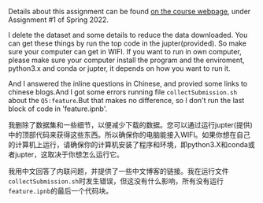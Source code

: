 Details about this assignment can be found [on the course webpage](http://cs231n.github.io/), under Assignment #1 of Spring 2022.

I delete the dataset and some details to reduce the data downloaded. You can get these things by run the top code in the jupter(provided). So make sure your computer can get in WIFI. If you want to run in own computer, please make sure your computer install the program and the enviroment, python3.x and conda or jupter, it depends on how you want to run it.

And I answered the inline questions in Chinese, and provied some links to chinese blogs.And I got some errors running file `collectSubmission.sh` about the `Q5:feature`.But that makes no difference, so I don't run the last block of code in 'feature.ipnb'.

我删除了数据集和一些细节，以便减少下载的数据。您可以通过运行jupter(提供)中的顶部代码来获得这些东西。所以确保你的电脑能接入WIFI。如果你想在自己的计算机上运行，请确保你的计算机安装了程序和环境，即python3.X和conda或者jupter，这取决于你想怎么运行它。

我用中文回答了内联问题，并提供了一些中文博客的链接。我在运行文件`collectSubmission.sh`时发生错误，但这没有什么影响，所有没有运行`feature.ipnb`的最后一个代码块。

